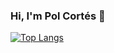 ### Hi, I'm Pol Cortés 👋

[![Top Langs](https://github-readme-stats.vercel.app/api/top-langs/?username=polcortes)](https://github.com/anuraghazra/github-readme-stats)

<!--
**polcortes/polcortes** is a ✨ _special_ ✨ repository because its `README.md` (this file) appears on your GitHub profile.

Here are some ideas to get you started:

- 🔭 I’m currently working on ...
- 🌱 I’m currently learning ...
- 👯 I’m looking to collaborate on ...
- 🤔 I’m looking for help with ...
- 💬 Ask me about ...
- 📫 How to reach me: ...
- 😄 Pronouns: ...
- ⚡ Fun fact: ...
-->
